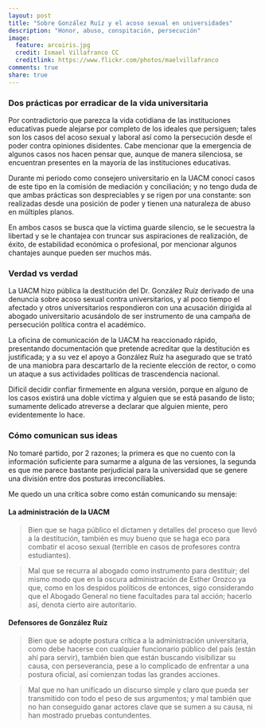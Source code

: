 ```yaml
---
layout: post
title: "Sobre González Ruíz y el acoso sexual en universidades"
description: "Honor, abuso, conspitación, persecución"
image:
  feature: arcoiris.jpg
  credit: Ismael Villafranco CC
  creditlink: https://www.flickr.com/photos/maelvillafranco
comments: true 
share: true
---
```


### Dos prácticas por erradicar de la vida universitaria

Por contradictorio que parezca la vida cotidiana de las instituciones educativas puede alejarse por completo de los ideales que persiguen; tales son los casos del acoso sexual y laboral así como la persecución desde el poder contra opiniones disidentes. Cabe mencionar que la emergencia de algunos casos nos hacen pensar que, aunque de manera silenciosa, se encuentran presentes en la mayoría de las instituciones educativas.

Durante mi periodo como consejero universitario en la UACM conocí casos de este tipo en la comisión de mediación y conciliación; y no tengo duda de que ambas prácticas son despreciables y se rigen por una constante: son realizadas desde una posición de poder y tienen una naturaleza de abuso en múltiples planos.

En ambos casos se busca que la víctima guarde silencio, se le secuestra la libertad y se le chantajea con truncar sus aspiraciones de realización, de éxito, de estabilidad económica o profesional, por mencionar algunos chantajes aunque pueden ser muchos más.


### Verdad vs verdad

La UACM hizo pública la destitución del Dr. González Ruíz derivado de una denuncia sobre acoso sexual contra universitarios, y al poco tiempo el afectado y otros universitarios respondieron con una acusación dirigida al abogado universitario acusándolo de ser instrumento de una campaña de persecución política contra el académico.

La oficina de comunicación de la UACM ha reaccionado rápido, presentando documentación que pretende acreditar que la destitución es justificada; y a su vez el apoyo a González Ruíz ha asegurado que se trató de una maniobra para descartarlo de la reciente elección de rector, o como un ataque a sus actividades políticas de trascendencia nacional.

Difícil decidir confiar firmemente en alguna versión, porque en alguno de los casos existirá una doble víctima y alguien que se está pasando de listo; sumamente delicado atreverse a declarar que alguien miente, pero evidentemente lo hace.

### Cómo comunican sus ideas

No tomaré partido, por 2 razones; la primera es que no cuento con la información suficiente para sumarme a alguna de las versiones, la segunda es que me parece bastante perjudicial para la universidad que se genere una división entre dos posturas irreconciliables.

Me quedo un una crítica sobre como están comunicando su mensaje:

#### La administración de la UACM

> Bien que se haga público el dictamen y detalles del proceso que llevó a la destitución, también es muy bueno que se haga eco para combatir el acoso sexual (terrible en casos de profesores contra estudiantes).

> Mal que se recurra al abogado como instrumento para destituir; del mismo modo que en la oscura administración de Esther Orozco ya que, como en los despidos políticos de entonces, sigo considerando que el Abogado General no tiene facultades para tal acción; hacerlo así, denota cierto aire autoritario.

#### Defensores de González Ruíz

> Bien que se adopte postura crítica a la administración universitaria, como debe hacerse con cualquier funcionario público del país (están ahí para servir), también bien que están buscando visibilizar su causa, con perseverancia, pese a lo complicado de enfrentar a una postura oficial, así comienzan todas las grandes acciones.

> Mal que no han unificado un discurso simple y claro que pueda ser transmitido con todo el peso de sus argumentos; y mal también que no han conseguido ganar actores clave que se sumen a su causa, ni han mostrado pruebas contundentes.
